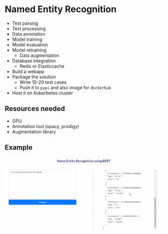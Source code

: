 # Named Entity Recognition
- Test parsing
- Text processing
- Data annotation
- Model training
- Model evaluation
- Model retraining
  - Data augmentation
- Database integration
  - Redis or Elasticcache
- Build a webapp
- Package the solution
  - Write 10-20 test cases
  - Push it to `pypi` and also image for `dockerhub` 
- Host it on Kuberbetes cluster

## Resources needed
- GPU
- Annotation tool (spacy, prodigy)
- Augmentation library

## Example
<img src="NERexample.png">
